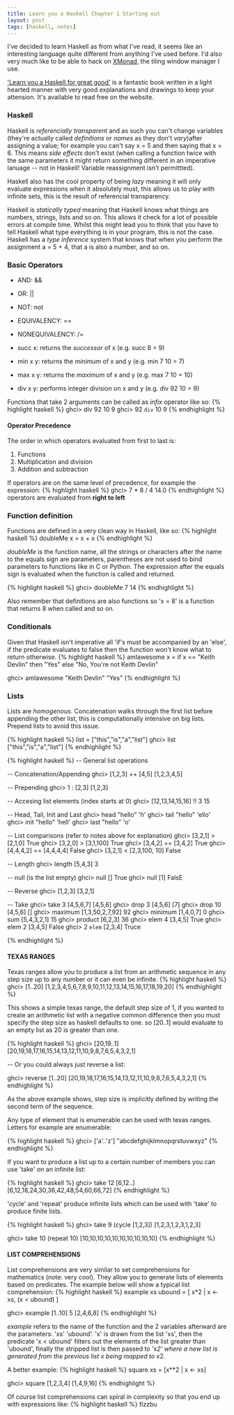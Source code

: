 ```yaml
---
title: Learn you a Haskell Chapter 1 Starting out
layout: post
tags: [haskell, notes]
---
```


I've decided to learn Haskell as from what I've read, it seems like an
interesting language quite different from anything I've used before. I'd
also very much like to be able to hack on [XMonad](http://xmonad.org/),
the tiling window manager I use.

['Learn you a Haskell for great good'](http://learnyouahaskell.com/) is a fantastic book written in a
light hearted manner with very good explanations and drawings to keep
your attension. It's available to read free on the website.


### Haskell ###
Haskell is _referencially transparent_ and as such you can't
change variables (they're actually called _definitions_ or _names_ as they don't _vary_)after assigning a value; for example you can't say x = 5
and then saying that x = 6. This means _side effects_ don't exist (when
calling a function twice with the same parameters it might return
something different in an imperative lanuage -- not in Haskell! Variable
reassignment isn't permittted).

Haskell also has the cool property of being _lazy_ meaning it will only
evaluate expressions when it absolutely must, this allows us to play
with infinite sets, this is the result of referencial transparency.

Haskell is _statically typed_ meaning that Haskell knows what things are
numbers, strings, lists and so on. This allows it check for a lot of
possible errors at compile time. Whilst this might lead you to think
that you have to tell Haskell what type everything is in your program,
this is not the case. Haskell has a _type inference_ system that knows
that when you perform the assignment a = 5 + 4, that a is also a number,
and so on.

### Basic Operators ###
- AND: &&
- OR: ||
- NOT: not
- EQUIVALENCY: ==
- NONEQUIVALENCY: /=

- succ x: returns the _successor_ of x (e.g. succ 8 = 9)
- min x y: returns the _minimum_ of x and y (e.g. min 7 10 = 7)
- max x y: returns the _maximum_ of x and y (e.g. max 7 10 = 10)
- div x y: performs integer division on x and y (e.g. div 92 10 = 9)

Functions that take 2 arguments can be called as _infix_ operator like
so:
{% highlight haskell %}
ghci> div 92 10 
9
ghci> 92 `div` 10
9
{% endhighlight %}

#### Operator Precedence ####
The order in which operators evaluated from first to last is:

1. Functions
2. Multiplication and division 
3. Addition and subtraction

If operators are on the same level of precedence, for example the
expression:
{% highlight haskell %}
ghci> 7 * 8 / 4
14.0
{% endhighlight %}
operators are evaluated from __right to left__


### Function definition ###
Functions are defined in a very clean way in Haskell, like so:
{% highlight haskell %}
doubleMe x = x + x
{% endhighlight %}

_doubleMe_ is the function name, all the strings or characters after the name to the equals sign are parameters, parentheses are not used to bind parameters to functions like in C or Python. The expression after the equals sign is evaluated when the function is called and returned.

{% highlight haskell %}
ghci> doubleMe 7
14
{% endhighlight %}

Also remember that definitions are also functions so 'x = 8' is a function that returns 8 when called and so on.

### Conditionals ###
Given that Haskell isn't imperative all 'if's must be accompanied by an 'else', if the predicate evaluates to false then the function won't know what to return otherwise.
{% highlight haskell %}
amIawesome x = if x == "Keith Devlin"
                then "Yes"
                else "No, You're not Keith Devlin"


ghci> amIawesome "Keith Devlin"
"Yes"
{% endhighlight %}

### Lists ###
Lists are _homogenous_. Concatenation walks through the first list before appending the other list, this is computationally intensive on big lists. Prepend lists to avoid this issue.

{% highlight haskell %}
list = ["this","is","a","list"]
ghci> list
["this","is","a","list"]
{% endhighlight %}

{% highlight haskell %}
-- General list operations


-- Concatenation/Appending
ghci> [1,2,3] ++ [4,5]
[1,2,3,4,5]

-- Prepending
ghci> 1 : [2,3]
[1,2,3]

-- Accesing list elements (index starts at 0)
ghci> [12,13,14,15,16] !! 3
15

-- Head, Tail, Init and Last
ghci> head "hello"
'h'
ghci> tail "hello"
'ello'
ghci> init "hello"
'hell'
ghci> last "hello"
'o'

-- List comparisons (refer to notes above for explanation)
ghci> [3,2,1] > [2,1,0]
True
ghci> [3,2,0] > [3,1,100]
True
ghci> [3,4,2] == [3,4,2]
True
ghci> [4,4,4,2] == [4,4,4,4]
False
ghci> [3,2,1] < [2,3,100, 10]
False

-- Length
ghci> length [5,4,3]
3

-- null (is the list empty)
ghci> null []
True
ghci> null [1]
FalsE

-- Reverse
ghci> [1,2,3]
[3,2,1]

-- Take
ghci> take 3 [4,5,6,7]
[4,5,6]
ghci> drop 3 [4,5,6]
[7]
ghci> drop 10 [4,5,6]
[]
ghci> maximum [1,3,50,2,7,92]
92
ghci> minimum [1,4,0,7]
0
ghci> sum [5,4,3,2,1]
15
ghci> product [6,2,3]
36
ghci> elem 4 [3,4,5]
True
ghci> elem 2 [3,4,5]
False
ghci> 2 `elem` [2,3,4]
Truce

{% endhighlight %}

#### TEXAS RANGES ####
Texas ranges allow you to produce a list from an arithmetic sequence in any step size up to any number or it can even be infinite.
{% highlight haskell %}
ghci> [1..20]
[1,2,3,4,5,6,7,8,9,10,11,12,13,14,15,16,17,18,19,20]
{% endhighlight %}

This shows a simple texas range, the default step size of 1, if you wanted to create an arithmetic list with a negative common difference then you must specify the step size as haskell defaults to one. so [20..1] would evaluate to an empty list as 20 is greater than one.

{% highlight haskell %}
ghci> [20,19..1]
[20,19,18,17,16,15,14,13,12,11,10,9,8,7,6,5,4,3,2,1]

-- Or you could always just reverse a list:

ghci> reverse [1..20]
[20,19,18,17,16,15,14,13,12,11,10,9,8,7,6,5,4,3,2,1]
{% endhighlight %}

As the above example shows, step size is implicitly defined by writing the second term of the sequence. 

Any type of element that is enumerable can be used with texas ranges. Letters for example are enumerable:

{% highlight haskell %}
ghci> ['a'..'z']
"abcdefghijklmnopqrstuvwxyz"
{% endhighlight %}

If you want to produce a list up to a certain number of members you can use 'take' on an infinite list:

{% highlight haskell %}
ghci> take 12 [6,12..]
[6,12,18,24,30,36,42,48,54,60,66,72]
{% endhighlight %}

'cycle' and 'repeat' produce infinite lists which can be used with 'take' to produce finite lists.

{% highlight haskell %}
ghci> take 9 (cycle [1,2,3])
[1,2,3,1,2,3,1,2,3]

ghci> take 10 (repeat 10)
[10,10,10,10,10,10,10,10,10,10]
{% endhighlight %}

#### LIST COMPREHENSIONS ####
List comprehensions are very similar to set comprehensions for mathematics (note: very cool). They allow you to generate lists of elements based on predicates. The example below will show a typical list comprehension:
{% highlight haskell %}
example xs ubound = [ x*2 | x <- xs, (x < ubound) ]

ghci> example [1..10] 5 
[2,4,6,8]
{% endhighlight %}

_example_ refers to the name of the function and the 2 variables afterward are the parameters: 'xs' 'ubound'. 'x' is drawn from the list 'xs', then the predicate 'x < ubound' filters out the elements of the list greater than 'ubound', finally the stripped list is then passed to 'x*2' where a new list is generated from the previous list x being mapped to x*2.

A better example:
{% highlight haskell %}
square xs = [x**2 | x <- xs]

ghci> square [1,2,3,4]
[1,4,9,16]
{% endhighlight %}

Of course list comprehensions can spiral in complexity so that you end up with expressions like:
{% highlight haskell %}
fizzbu

